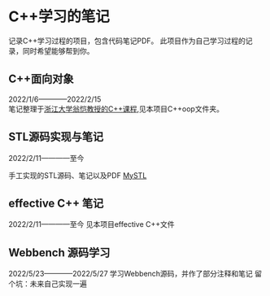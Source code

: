 # C++学习的笔记
记录C++学习过程的项目，包含代码笔记PDF。
此项目作为自己学习过程的记录，同时希望能够帮到你。

## C++面向对象
2022/1/6————2022/2/15  
笔记整理于[浙江大学翁恺教授的C++课程](https://www.bilibili.com/video/BV1j7411L7kL?p=1),见本项目C++oop文件夹。

## STL源码实现与笔记
2022/2/11————至今

手工实现的STL源码、笔记以及PDF
[MySTL](https://github.com/Wlzzzz-del/mySTL)

## effective C++ 笔记
2022/2/11————至今
见本项目effective C++文件

## Webbench 源码学习
2022/5/23————2022/5/27
学习Webbench源码，并作了部分注释和笔记
留个坑：未来自己实现一遍

